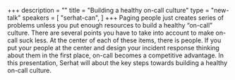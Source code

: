 +++
description = ""
title = "Building a healthy on-call culture"
type = "new-talk"
speakers = [
        "serhat-can",
]
+++
Paging people just creates series of problems unless you put enough resources to build a healthy “on-call” culture. There are several points you have to take into account to make on-call suck less. At the center of each of these items, there is people. If you put your people at the center and design your incident response thinking about them in the first place, on-call becomes a competitive advantage. In this presentation, Serhat will about the key steps towards building a healthy on-call culture.